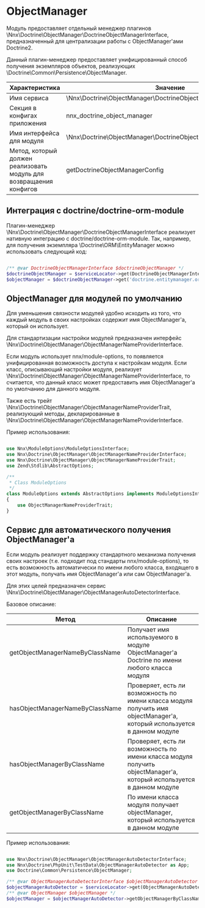 # ObjectManager

Модуль предоставляет отдельный менеджер плагинов \Nnx\Doctrine\ObjectManager\DoctrineObjectManagerInterface,
предназначенный для централизации работы с ObjectManager'ами Doctrine2.

Данный плагин-менеджер предоставляет унифицированный способ получения экземпляров объектов, реализующих \Doctrine\Common\Persistence\ObjectManager.

Характеристика                                                    |Значение
------------------------------------------------------------------|------------------------------------------------------------------
Имя сервиса                                                       |\Nnx\Doctrine\ObjectManager\DoctrineObjectManagerInterface
Секция в конфигах приложения                                      |nnx_doctrine_object_manager
Имя интерфейса для модуля                                         |\Nnx\Doctrine\ObjectManager\DoctrineObjectManagerProviderInterface
Метод, который должен реализовать модуль для возвращаения конфигов|getDoctrineObjectManagerConfig

## Интеграция с doctrine/doctrine-orm-module

Плагин-менеджер \Nnx\Doctrine\ObjectManager\DoctrineObjectManagerInterface реализует нативную интеграцию с doctrine/doctrine-orm-module.
Так, например, для получения экземпляра \Doctrine\ORM\EntityManager можно использовать следующий код:

```php

/** @var DoctrineObjectManagerInterface $doctrineObjectManager */
$doctrineObjectManager = $serviceLocator->get(DoctrineObjectManagerInterface::class);
$objectManager = $doctrineObjectManager->get('doctrine.entitymanager.orm_default');

```

## ObjectManager для модулей по умолчанию

Для уменьшения связности модулей удобно исходить из того, что каждый модуль в своих настройках содержит имя ObjectManager'a,
который он использует.

Для стандартизации настройки модулей предназначен интерфейс \Nnx\Doctrine\ObjectManager\ObjectManagerNameProviderInterface.

Если модуль использует nnx/module-options, то появляется унифицированная возможность доступа к настройкам модуля.
Если класс, описывающий настройки модуля, реализует \Nnx\Doctrine\ObjectManager\ObjectManagerNameProviderInterface, то
считается, что данный класс может предоставить имя ObjectManager'a по умолчанию для данного модуля.

Также есть трейт \Nnx\Doctrine\ObjectManager\ObjectManagerNameProviderTrait, реализующий методы, декларированные в 
\Nnx\Doctrine\ObjectManager\ObjectManagerNameProviderInterface.

Пример использования:

```php

use Nnx\ModuleOptions\ModuleOptionsInterface;
use Nnx\Doctrine\ObjectManager\ObjectManagerNameProviderInterface;
use Nnx\Doctrine\ObjectManager\ObjectManagerNameProviderTrait;
use Zend\Stdlib\AbstractOptions;

/**
 * Class ModuleOptions
 */
class ModuleOptions extends AbstractOptions implements ModuleOptionsInterface, ObjectManagerNameProviderInterface
{
    use ObjectManagerNameProviderTrait;
}

```

## Сервис для автоматического получения ObjectManager'a

Если модуль реализует поддержку стандартного механизма получения своих настроек (т.е. подходит под стандарты nnx/module-options), то
есть возможность автоматически по имени любого класса, входящего в этот модуль, получать имя ObjectManager'a или сам ObjectManager'a.

Для этих целей предназначен сервис \Nnx\Doctrine\ObjectManager\ObjectManagerAutoDetectorInterface.

Базовое описание:

Метод                          |Описание
-------------------------------|-----------------
getObjectManagerNameByClassName|Получает имя используемого в модуле ObjectManager'a Doctrine по имени любого класса модуля
hasObjectManagerNameByClassName|Проверяет, есть ли возможность по имени класса модуля получить имя objectManager'a, который используется в данном модуле
hasObjectManagerByClassName    |Проверяет, есть ли возможность по имени класса модуля получить objectManager'a, который используется в данном модуле
getObjectManagerByClassName    |По имени класса модуля получает objectManager, который используется в данном модуле

Пример использования:

```php

use Nnx\Doctrine\ObjectManager\ObjectManagerAutoDetectorInterface;
use Nnx\Doctrine\PhpUnit\TestData\ObjectManagerAutoDetector as App;
use Doctrine\Common\Persistence\ObjectManager;

/** @var ObjectManagerAutoDetectorInterface $objectManagerAutoDetector */
$objectManagerAutoDetector = $serviceLocator->get(ObjectManagerAutoDetectorInterface::class);
/** @var ObjectManager $objectManager */
$objectManager = $objectManagerAutoDetector->getObjectManagerByClassName(App\TestModule1\Entity\TestEntity\TestEntityInterface::class);

```
